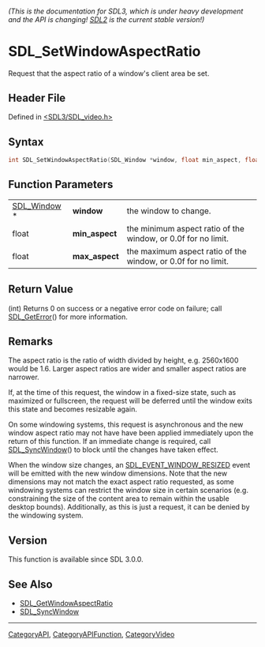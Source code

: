###### (This is the documentation for SDL3, which is under heavy development and the API is changing! [SDL2](https://wiki.libsdl.org/SDL2/) is the current stable version!)
# SDL_SetWindowAspectRatio

Request that the aspect ratio of a window's client area be set.

## Header File

Defined in [<SDL3/SDL_video.h>](https://github.com/libsdl-org/SDL/blob/main/include/SDL3/SDL_video.h)

## Syntax

```c
int SDL_SetWindowAspectRatio(SDL_Window *window, float min_aspect, float max_aspect);
```

## Function Parameters

|                            |                |                                                               |
| -------------------------- | -------------- | ------------------------------------------------------------- |
| [SDL_Window](SDL_Window) * | **window**     | the window to change.                                         |
| float                      | **min_aspect** | the minimum aspect ratio of the window, or 0.0f for no limit. |
| float                      | **max_aspect** | the maximum aspect ratio of the window, or 0.0f for no limit. |

## Return Value

(int) Returns 0 on success or a negative error code on failure; call
[SDL_GetError](SDL_GetError)() for more information.

## Remarks

The aspect ratio is the ratio of width divided by height, e.g. 2560x1600
would be 1.6. Larger aspect ratios are wider and smaller aspect ratios are
narrower.

If, at the time of this request, the window in a fixed-size state, such as
maximized or fullscreen, the request will be deferred until the window
exits this state and becomes resizable again.

On some windowing systems, this request is asynchronous and the new window
aspect ratio may not have have been applied immediately upon the return of
this function. If an immediate change is required, call
[SDL_SyncWindow](SDL_SyncWindow)() to block until the changes have taken
effect.

When the window size changes, an
[SDL_EVENT_WINDOW_RESIZED](SDL_EVENT_WINDOW_RESIZED) event will be emitted
with the new window dimensions. Note that the new dimensions may not match
the exact aspect ratio requested, as some windowing systems can restrict
the window size in certain scenarios (e.g. constraining the size of the
content area to remain within the usable desktop bounds). Additionally, as
this is just a request, it can be denied by the windowing system.

## Version

This function is available since SDL 3.0.0.

## See Also

- [SDL_GetWindowAspectRatio](SDL_GetWindowAspectRatio)
- [SDL_SyncWindow](SDL_SyncWindow)

----
[CategoryAPI](CategoryAPI), [CategoryAPIFunction](CategoryAPIFunction), [CategoryVideo](CategoryVideo)

